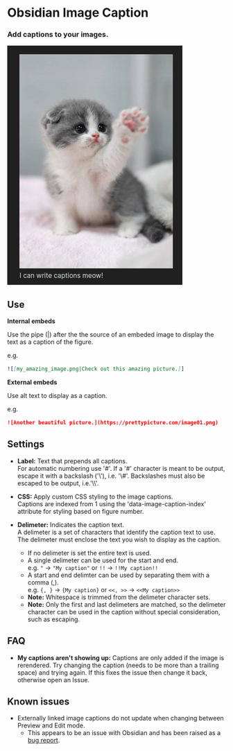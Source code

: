 # Obsidian Image Caption

### Add captions to your images.

![Obsidian Image Caption example](./example.png)

## Use

**Internal embeds**

Use the pipe (|) after the the source of an embeded image to display the text as a caption of the figure.

e.g.
```markdown
![[my_amazing_image.png|Check out this amazing picture.]]
```

**External embeds**

Use alt text to display as a caption.

e.g.
```markdown
![Another beautiful picture.](https://prettypicture.com/image01.png)
```

## Settings

+ **Label:** Text that prepends all captions.<br/>
For automatic numbering use '#'. If a '#' character is meant to be output, escape it with a backslash ('\\'), i.e. '\\#'. Backslashes must also be escaped to be output, i.e.'\\\\'.

+ **CSS:** Apply custom CSS styling to the image captions.<br/>
Captions are indexed from 1 using the 'data-image-caption-index' attribute for styling based on figure number.

+ **Delimeter:** Indicates the caption text.<br/>
A delimeter is a set of characters that identify the caption text to use. The delimeter must enclose the text you wish to display as the caption.
	+ If no delimeter is set the entire text is used.
	+ A single delimeter can be used for the start and end.<br/>
    e.g. `"` -> `"My caption"` or `!!` -> `!!My caption!!`
	+ A start and end delimter can be used by separating them with a comma (,).<br/>
    e.g. `{, }` -> `{My caption}` or `<<, >>` -> `<<My caption>>`
	+ **Note:** Whitespace is trimmed from the delimeter character sets.
	+ **Note:** Only the first and last delimeters are matched, so the delimeter character can be used in the caption without special consideration, such as escaping.

## FAQ

+ **My captions aren't showing up:** Captions are only added if the image is rerendered. Try changing the caption (needs to be more than a trailing space) and trying again. If this fixes the issue then change it back, otherwise open an Issue.


## Known issues

+ Externally linked image captions do not update when changing between Preview and Edit mode. 
	+ This appears to be an issue with Obsidian and has been raised as a [bug report](https://forum.obsidian.md/t/alt-text-of-external-embed-des-not-update/28548).
